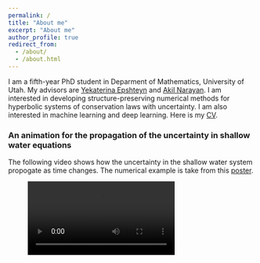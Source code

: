 ```yaml
---
permalink: /
title: "About me"
excerpt: "About me"
author_profile: true
redirect_from: 
  - /about/
  - /about.html
---
```


I am a fifth-year PhD student in Deparment of Mathematics, University of Utah. My advisors are [Yekaterina Epshteyn](http://www.math.utah.edu/~epshteyn/) and [Akil Narayan](http://www.sci.utah.edu/~akil/). I am interested in developing structure-preserving numerical methods for hyperbolic systems of conservation laws with uncertainty. I am also interested in machine learning and deep learning. Here is my [CV](https://dihandai.github.io/files/CV.pdf).

### An animation for the propagation of the uncertainty in shallow water equations
The following video shows how the uncertainty in the shallow water system propogate as time changes. The numerical example is take from this [poster](https://dihandai.github.io/files/Poster_ICERM2021.pdf).

<figure class="video_container">
  <video controls="true" allowfullscreen="true" poster="">
    <source src="path/to/wb1-2-ten.mp4" type="video/mp4">
  </video>
</figure>
